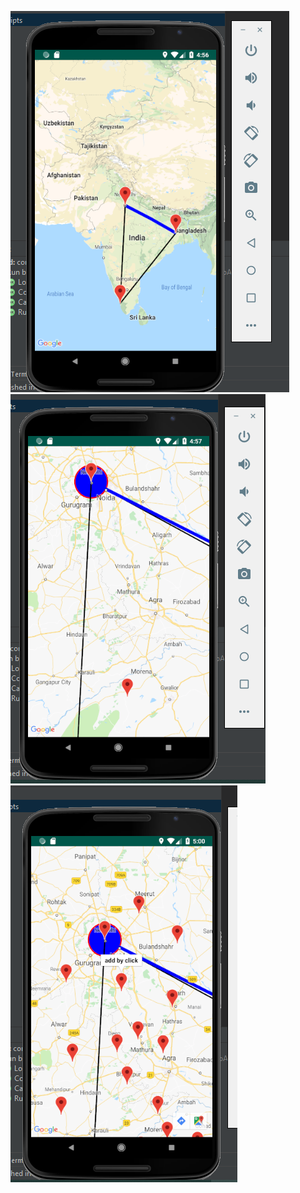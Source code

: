 ![alt text](https://github.com/soumitya0/GPS/blob/master/GPS_4_MapAndMarker/output/1.PNG)<br>
![alt text](https://github.com/soumitya0/GPS/blob/master/GPS_4_MapAndMarker/output/2.PNG)<br>
![alt text](https://github.com/soumitya0/GPS/blob/master/GPS_4_MapAndMarker/output/3.PNG)<br>
